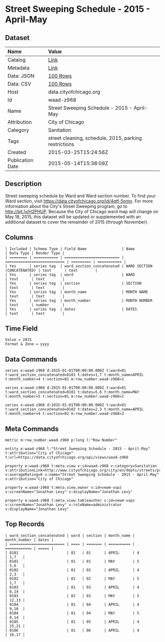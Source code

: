 # Street Sweeping Schedule - 2015 - April-May

## Dataset

| Name | Value |
| :--- | :---- |
| Catalog | [Link](https://catalog.data.gov/dataset/street-sweeping-schedule-2015-april-may) |
| Metadata | [Link](https://data.cityofchicago.org/api/views/waad-z968) |
| Data: JSON | [100 Rows](https://data.cityofchicago.org/api/views/waad-z968/rows.json?max_rows=100) |
| Data: CSV | [100 Rows](https://data.cityofchicago.org/api/views/waad-z968/rows.csv?max_rows=100) |
| Host | data.cityofchicago.org |
| Id | waad-z968 |
| Name | Street Sweeping Schedule - 2015 - April-May |
| Attribution | City of Chicago |
| Category | Sanitation |
| Tags | street cleaning, schedule, 2015, parking restrictions |
| Created | 2015-03-25T15:24:56Z |
| Publication Date | 2015-05-14T15:38:09Z |

## Description

Street sweeping schedule by Ward and Ward section number. To find your Ward section, visit https://data.cityofchicago.org/id/4qtf-5nmn. For more information about the City's Street Sweeping program, go to http://bit.ly/H2PHUP. Because the City of Chicago ward map will change on May 18, 2015, this dataset will be updated or supplemented with an additional dataset to cover the remainder of 2015 (through November).

## Columns

```ls
| Included | Schema Type | Field Name                | Name                        | Data Type | Render Type |
| ======== | =========== | ========================= | =========================== | ========= | =========== |
| Yes      | series tag  | ward_section_concatenated | WARD SECTION (CONCATENATED) | text      | text        |
| Yes      | series tag  | ward                      | WARD                        | text      | text        |
| Yes      | series tag  | section                   | SECTION                     | text      | text        |
| Yes      | series tag  | month_name                | MONTH NAME                  | text      | text        |
| Yes      | series tag  | month_number              | MONTH NUMBER                | text      | number      |
| Yes      | series tag  | dates                     | DATES                       | text      | text        |
```

## Time Field

```ls
Value = 2015
Format & Zone = yyyy
```

## Data Commands

```ls
series e:waad-z968 d:2015-01-01T00:00:00.000Z t:ward=01 t:ward_section_concatenated=0101 t:dates=1,7 t:month_name=APRIL t:month_number=4 t:section=01 m:row_number.waad-z968=1

series e:waad-z968 d:2015-01-01T00:00:00.000Z t:ward=01 t:ward_section_concatenated=0101 t:dates=5,6 t:month_name=MAY t:month_number=5 t:section=01 m:row_number.waad-z968=2

series e:waad-z968 d:2015-01-01T00:00:00.000Z t:ward=01 t:ward_section_concatenated=0102 t:dates=2,3 t:month_name=APRIL t:month_number=4 t:section=02 m:row_number.waad-z968=3
```

## Meta Commands

```ls
metric m:row_number.waad-z968 p:long l:"Row Number"

entity e:waad-z968 l:"Street Sweeping Schedule - 2015 - April-May" t:attribution="City of Chicago" t:url=https://data.cityofchicago.org/api/views/waad-z968

property e:waad-z968 t:meta.view v:id=waad-z968 v:category=Sanitation v:attributionLink=http://www.cityofchicago.org/city/en/depts/streets/provdrs/streets_san/svcs/street_sweeping.html v:averageRating=0 v:name="Street Sweeping Schedule - 2015 - April-May" v:attribution="City of Chicago"

property e:waad-z968 t:meta.view.owner v:id=vewm-vupz v:screenName="Jonathan Levy" v:displayName="Jonathan Levy"

property e:waad-z968 t:meta.view.tableauthor v:id=vewm-vupz v:screenName="Jonathan Levy" v:roleName=administrator v:displayName="Jonathan Levy"
```

## Top Records

```ls
| ward_section_concatenated | ward | section | month_name | month_number | dates | 
| ========================= | ==== | ======= | ========== | ============ | ===== | 
| 0101                      | 01   | 01      | APRIL      | 4            | 1,7   | 
| 0101                      | 01   | 01      | MAY        | 5            | 5,6   | 
| 0102                      | 01   | 02      | APRIL      | 4            | 2,3   | 
| 0102                      | 01   | 02      | MAY        | 5            | 1,7   | 
| 0103                      | 01   | 03      | APRIL      | 4            | 8,14  | 
| 0103                      | 01   | 03      | MAY        | 5            | 12,13 | 
| 0104                      | 01   | 04      | APRIL      | 4            | 9,10  | 
| 0104                      | 01   | 04      | MAY        | 5            | 8,14  | 
| 0105                      | 01   | 05      | APRIL      | 4            | 15,21 | 
| 0106                      | 01   | 06      | APRIL      | 4            | 16,17 | 
```